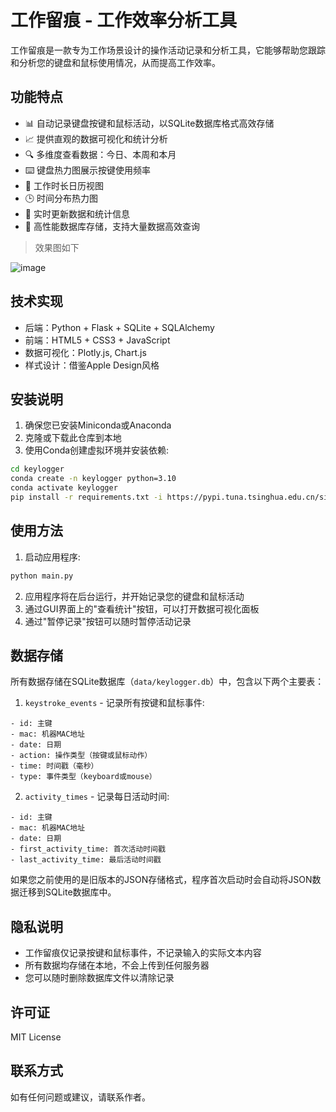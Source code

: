 # 工作留痕 - 工作效率分析工具

工作留痕是一款专为工作场景设计的操作活动记录和分析工具，它能够帮助您跟踪和分析您的键盘和鼠标使用情况，从而提高工作效率。

## 功能特点

- 📊 自动记录键盘按键和鼠标活动，以SQLite数据库格式高效存储
- 📈 提供直观的数据可视化和统计分析
- 🔍 多维度查看数据：今日、本周和本月
- ⌨️ 键盘热力图展示按键使用频率
- 📅 工作时长日历视图
- 🕒 时间分布热力图
- 🔄 实时更新数据和统计信息
- 💾 高性能数据库存储，支持大量数据高效查询

> 效果图如下

![image](https://github.com/user-attachments/assets/cc07fbc1-c3a3-4cc1-b228-2b98300a4a12)


## 技术实现

- 后端：Python + Flask + SQLite + SQLAlchemy
- 前端：HTML5 + CSS3 + JavaScript
- 数据可视化：Plotly.js, Chart.js
- 样式设计：借鉴Apple Design风格

## 安装说明

1. 确保您已安装Miniconda或Anaconda
2. 克隆或下载此仓库到本地
3. 使用Conda创建虚拟环境并安装依赖:

```bash
cd keylogger
conda create -n keylogger python=3.10
conda activate keylogger
pip install -r requirements.txt -i https://pypi.tuna.tsinghua.edu.cn/simple
```

## 使用方法

1. 启动应用程序:

```bash
python main.py
```

2. 应用程序将在后台运行，并开始记录您的键盘和鼠标活动
3. 通过GUI界面上的"查看统计"按钮，可以打开数据可视化面板
4. 通过"暂停记录"按钮可以随时暂停活动记录

## 数据存储

所有数据存储在SQLite数据库（`data/keylogger.db`）中，包含以下两个主要表：

1. `keystroke_events` - 记录所有按键和鼠标事件:
```
- id: 主键
- mac: 机器MAC地址
- date: 日期
- action: 操作类型（按键或鼠标动作）
- time: 时间戳（毫秒）
- type: 事件类型（keyboard或mouse）
```

2. `activity_times` - 记录每日活动时间:
```
- id: 主键
- mac: 机器MAC地址
- date: 日期
- first_activity_time: 首次活动时间戳
- last_activity_time: 最后活动时间戳
```

如果您之前使用的是旧版本的JSON存储格式，程序首次启动时会自动将JSON数据迁移到SQLite数据库中。

## 隐私说明

- 工作留痕仅记录按键和鼠标事件，不记录输入的实际文本内容
- 所有数据均存储在本地，不会上传到任何服务器
- 您可以随时删除数据库文件以清除记录

## 许可证

MIT License

## 联系方式

如有任何问题或建议，请联系作者。 
